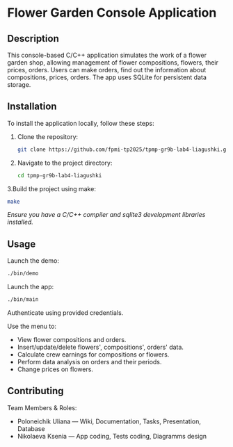 # Flower Garden Console Application

## Description

This console-based C/C++ application simulates the work of a flower garden shop, allowing management of flower compositions, flowers, their prices, orders. Users can make orders, find out the information about compositions, prices, orders. The app uses SQLite for persistent data storage.

## Installation

To install the application locally, follow these steps:

1. Clone the repository:
   ```bash
   git clone https://github.com/fpmi-tp2025/tpmp-gr9b-lab4-liagushki.git
2. Navigate to the project directory:
   ```bash
   cd tpmp-gr9b-lab4-liagushki
3.Build the project using make:
   ```bash
   make
   ```
*Ensure you have a C/C++ compiler and sqlite3 development libraries installed.*  

## Usage
Launch the demo:

   ```bash
   ./bin/demo
   ```
Launch the app:

   ```bash
   ./bin/main
   ```
Authenticate using provided credentials.

Use the menu to:
* View flower compositions and orders.
* Insert/update/delete flowers', compositions', orders' data.
* Calculate crew earnings for compositions or flowers.
* Perform data analysis on orders and their periods.
* Change prices on flowers.

## Contributing
Team Members & Roles:

* Poloneichik Uliana — Wiki, Documentation, Tasks, Presentation, Database
* Nikolaeva Ksenia — App coding, Tests coding, Diagramms design
